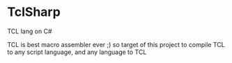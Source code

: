 # TclSharp

TCL lang on C# 

TCL is best macro assembler ever ;) so target of this project to compile TCL to any script language, and any language to TCL
